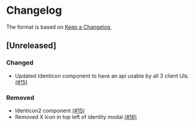 # Changelog

The format is based on [Keep a Changelog](https://keepachangelog.com/en/1.0.0/),

## [Unreleased]

### Changed
- Updated Identicon component to have an api usable by all 3 client UIs. [(#15)]

### Removed
- Identicon2 component [(#15)]
- Removed X icon in top left of identity modal [(#16)]

[(#15)]: https://github.com/Holo-Host/ui-common-library/pull/15
[(#16)]: https://github.com/Holo-Host/ui-common-library/pull/16